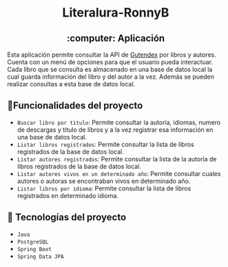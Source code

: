 <h1 align="center"> Literalura-RonnyB</h1>

<h2 align="center">:computer: Aplicación </h2>

<p>Esta aplicación permite consultar la API de <a href="https://gutendex.com/""target=_blank">Gutendex</a> por libros y autores. Cuenta con un menú de opciones para que el usuario pueda interactuar. Cada libro que se consulta es almacenado en una base de datos local la cual guarda información del libro y del autor a la vez. Además se pueden realizar consultas a esta base de datos local.</p>


## :hammer:Funcionalidades del proyecto

- `Buscar libro por titulo`: Permite consultar la autoría, idiomas, numero de descargas y titulo de libros y a la vez registrar esa información en una base de datos local.
- `Listar libros registrados`: Permite consultar la lista de libros registrados de la base de datos local.
- `Listar autores registrados`: Permite consultar la lista de la autoría de libros registrados de la base de datos local.
- `Listar autores vivos en un determinado año`: Permite consultar cuales autores o autoras se encontraban vivos en determinado año.
- `Listar libros por idioma`: Permite consultar la lista de libros registrados en determinado idioma.

## 💾 Tecnologías del proyecto

- `Java`
- `PostgreSQL`
- `Spring Boot`
- `Spring Data JPA`


